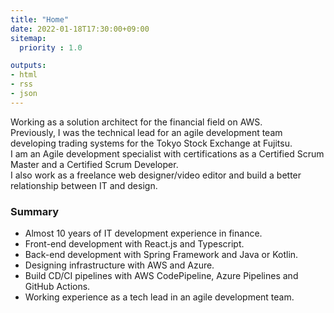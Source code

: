 ```yaml
---
title: "Home"
date: 2022-01-18T17:30:00+09:00
sitemap:
  priority : 1.0

outputs:
- html
- rss
- json
---
```

Working as a solution architect for the financial field on AWS.  
Previously, I was the technical lead for an agile development team developing trading systems for the Tokyo Stock Exchange at Fujitsu.  
I am an Agile development specialist with certifications as a Certified Scrum Master and a Certified Scrum Developer.  
I also work as a freelance web designer/video editor and build a better relationship between IT and design.

### Summary

- Almost 10 years of IT development experience in finance.
- Front-end development with React.js and Typescript.
- Back-end development with Spring Framework and Java or Kotlin.
- Designing infrastructure with AWS and Azure.
- Build CD/CI pipelines with AWS CodePipeline, Azure Pipelines and GitHub Actions.
- Working experience as a tech lead in an agile development team.

